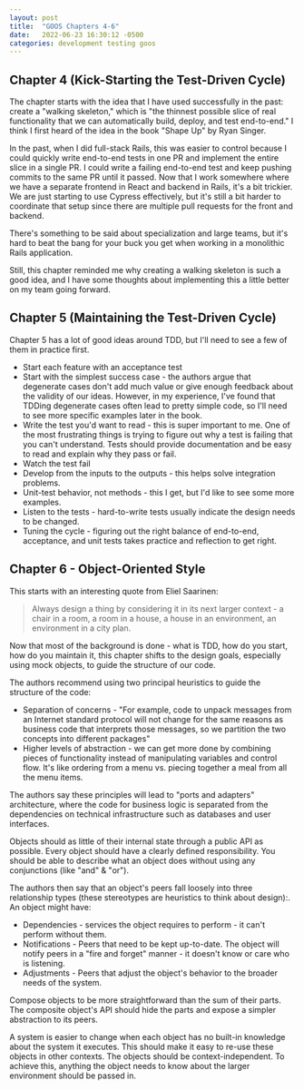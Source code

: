```yaml
---
layout: post
title:  "GOOS Chapters 4-6"
date:   2022-06-23 16:30:12 -0500
categories: development testing goos
---
```


## Chapter 4 (Kick-Starting the Test-Driven Cycle)

The chapter starts with the idea that I have used successfully in the past: create a "walking skeleton," which is "the thinnest possible slice of real functionality that we can automatically build, deploy, and test end-to-end." I think I first heard of the idea in the book "Shape Up" by Ryan Singer.

In the past, when I did full-stack Rails, this was easier to control because I could quickly write end-to-end tests in one PR and implement the entire slice in a single PR. I could write a failing end-to-end test and keep pushing commits to the same PR until it passed. Now that I work somewhere where we have a separate frontend in React and backend in Rails, it's a bit trickier. We are just starting to use Cypress effectively, but it's still a bit harder to coordinate that setup since there are multiple pull requests for the front and backend.

There's something to be said about specialization and large teams, but it's hard to beat the bang for your buck you get when working in a monolithic Rails application.

Still, this chapter reminded me why creating a walking skeleton is such a good idea, and I have some thoughts about implementing this a little better on my team going forward.

## Chapter 5 (Maintaining the Test-Driven Cycle)

Chapter 5 has a lot of good ideas around TDD, but I'll need to see a few of them in practice first.

- Start each feature with an acceptance test
- Start with the simplest success case - the authors argue that degenerate cases don't add much value or give enough feedback about the validity of our ideas. However, in my experience, I've found that TDDing degenerate cases often lead to pretty simple code, so I'll need to see more specific examples later in the book.
- Write the test you'd want to read - this is super important to me. One of the most frustrating things is trying to figure out why a test is failing that you can't understand. Tests should provide documentation and be easy to read and explain why they pass or fail.
- Watch the test fail
- Develop from the inputs to the outputs - this helps solve integration
  problems.
- Unit-test behavior, not methods - this I get, but I'd like to see some more examples.
- Listen to the tests - hard-to-write tests usually indicate the design needs to be changed.
- Tuning the cycle - figuring out the right balance of end-to-end, acceptance, and unit tests takes practice and reflection to get right.

## Chapter 6 - Object-Oriented Style

This starts with an interesting quote from Eliel Saarinen:

> Always design a thing by considering it in its next larger context - a chair in a room, a room in a house, a house in an environment, an environment in a city plan.

Now that most of the background is done - what is TDD, how do you start, how do you maintain it, this chapter shifts to the design goals, especially using mock objects, to guide the structure of our code.

The authors recommend using two principal heuristics to guide the structure of the code:

- Separation of concerns - "For example, code to unpack messages from an Internet standard protocol will not change for the same reasons as business code that interprets those messages, so we partition the two concepts into different packages"
- Higher levels of abstraction - we can get more done by combining pieces of functionality instead of manipulating variables and control flow. It's like ordering from a menu vs. piecing together a meal from all the menu items.

The authors say these principles will lead to "ports and adapters"
architecture, where the code for business logic is separated from the
dependencies on technical infrastructure such as databases and user interfaces.

Objects should as little of their internal state through a public API as possible. Every object should have a clearly defined responsibility. You should be able to describe what an object does without using any conjunctions (like "and" & "or").

The authors then say that an object's peers fall loosely into three relationship types (these stereotypes are heuristics to think about design):. An object might have:
- Dependencies - services the object requires to perform - it can't
  perform without them.
- Notifications - Peers that need to be kept up-to-date. The object will notify peers in a "fire and forget" manner - it doesn't know or care who is listening.
- Adjustments - Peers that adjust the object's behavior to the broader needs of the system.

Compose objects to be more straightforward than the sum of their parts. The composite object's API should hide the parts and expose a simpler abstraction to its peers.

A system is easier to change when each object has no built-in knowledge about the system it executes. This should make it easy to re-use these objects in other contexts. The objects should be context-independent. To achieve this, anything the object needs to know about the larger environment should be passed in.
